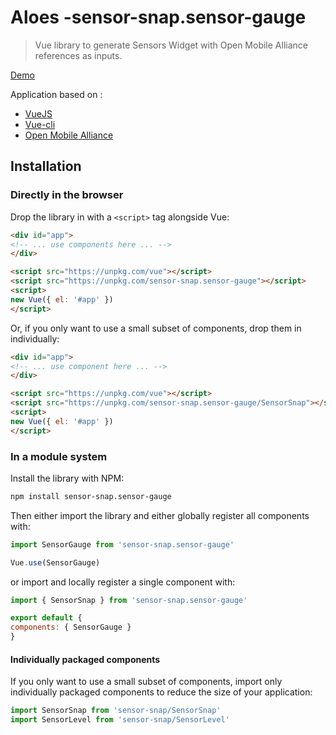 
# Aloes -sensor-snap.sensor-gauge

> Vue library to generate Sensors Widget with Open Mobile Alliance references as inputs.

[Demo](https://getlarge.eu/#aloes)

Application based on :

-   [VueJS](https://vuejs.org/)
-   [Vue-cli](https://cli.vuejs.org/)
-   [Open Mobile Alliance](http://www.openmobilealliance.org/wp/OMNA/LwM2M/LwM2MRegistry.html)

## Installation

### Directly in the browser

Drop the library in with a `<script>` tag alongside Vue:

```html
<div id="app">
<!-- ... use components here ... -->
</div>

<script src="https://unpkg.com/vue"></script>
<script src="https://unpkg.com/sensor-snap.sensor-gauge"></script>
<script>
new Vue({ el: '#app' })
</script>
```

Or, if you only want to use a small subset of components, drop them in individually:

```html
<div id="app">
<!-- ... use component here ... -->
</div>

<script src="https://unpkg.com/vue"></script>
<script src="https://unpkg.com/sensor-snap.sensor-gauge/SensorSnap"></script>
<script>
new Vue({ el: '#app' })
</script>
```

### In a module system

Install the library with NPM:

```bash
npm install sensor-snap.sensor-gauge
```

Then either import the library and either globally register all components with:

```js
import SensorGauge from 'sensor-snap.sensor-gauge'

Vue.use(SensorGauge)
```

or import and locally register a single component with:

```js
import { SensorSnap } from 'sensor-snap.sensor-gauge'

export default {
components: { SensorGauge }
}
```

#### Individually packaged components

If you only want to use a small subset of components, import only individually packaged components to reduce the size of your application:

```js
import SensorSnap from 'sensor-snap/SensorSnap'
import SensorLevel from 'sensor-snap/SensorLevel'
```
